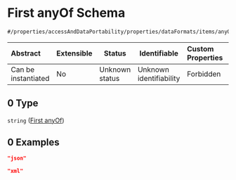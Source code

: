# First anyOf Schema

```txt
#/properties/accessAndDataPortability/properties/dataFormats/items/anyOf/0#/properties/accessAndDataPortability/properties/dataFormats/items/anyOf/0
```




| Abstract            | Extensible | Status         | Identifiable            | Custom Properties | Additional Properties | Access Restrictions | Defined In                                                           |
| :------------------ | ---------- | -------------- | ----------------------- | :---------------- | --------------------- | ------------------- | -------------------------------------------------------------------- |
| Can be instantiated | No         | Unknown status | Unknown identifiability | Forbidden         | Allowed               | none                | [tilt-schema.json\*](../out/tilt-schema.json "open original schema") |

## 0 Type

`string` ([First anyOf](tilt-schema-properties-accessanddataportability-properties-dataformat-items-anyof-first-anyof.md))

## 0 Examples

```json
"json"
```

```json
"xml"
```
